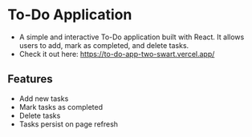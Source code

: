 # To-Do Application
- A simple and interactive To-Do application built with React. It allows users to add, mark as completed, and delete tasks.
- Check it out here: https://to-do-app-two-swart.vercel.app/

## Features

- Add new tasks
- Mark tasks as completed
- Delete tasks
- Tasks persist on page refresh
